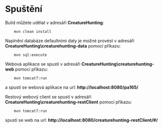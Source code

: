 Spuštění
============================

Build můžete udělat v adresáři <b>CreatureHunting</b>:

        mvn clean install

Naplnění databáze defaultními daty je možné provést v adresáři <b>CreatureHunting\creaturehunting-data</b> pomocí příkazu:

        mvn sql:execute

Webová aplikace se spustí v adresáři <b>CreatureHunting\creaturehunting-web</b> pomocí příkazu:

        mvn tomcat7:run

a spustí se webová aplikace na url: <b>http://localhost:8080/pa165/</b>

Restový webový client se spustí v adresáři <b>CreatureHunting\creaturehunting-restClient</b> pomocí příkazu:
       
        mvn tomcat7:run

spustí se web na url: <b>http://localhost:8080/creaturehunting-restClient/#/</b>

